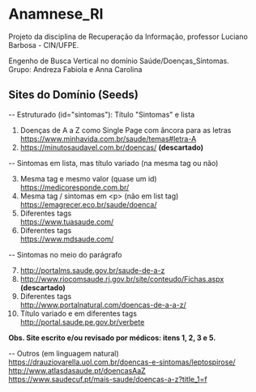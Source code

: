 # Anamnese_RI

Projeto da disciplina de Recuperação da Informação, professor Luciano Barbosa - CIN/UFPE.

Engenho de Busca Vertical no domínio Saúde/Doenças_Sintomas.  
Grupo: Andreza Fabiola e Anna Carolina

## Sites do Domínio (Seeds)

-- Estruturado (id="sintomas"): Título "Sintomas" e lista

1. Doenças de A a Z como Single Page com âncora para as letras  
https://www.minhavida.com.br/saude/temas#letra-A
2. https://minutosaudavel.com.br/doencas/ **(descartado)**

-- Sintomas em lista, mas título variado (na mesma tag ou não)

3. Mesma tag e mesmo valor (quase um id)  
https://medicoresponde.com.br/
4. Mesma tag / sintomas em \<p> (não em list tag)  
https://emagrecer.eco.br/saude/doenca/  
5. Diferentes tags  
https://www.tuasaude.com/
6. Diferentes tags  
https://www.mdsaude.com/

-- Sintomas no meio do parágrafo 

7. http://portalms.saude.gov.br/saude-de-a-z
8. http://www.riocomsaude.rj.gov.br/site/conteudo/Fichas.aspx **(descartado)**
9. Diferentes tags  
http://www.portalnatural.com/doencas-de-a-a-z/
10. Título variado e em diferentes tags  
http://portal.saude.pe.gov.br/verbete  

**Obs. Site escrito e/ou revisado por médicos: itens 1, 2, 3 e 5.**

-- Outros (em linguagem natural)  
https://drauziovarella.uol.com.br/doencas-e-sintomas/leptospirose/  
http://www.atlasdasaude.pt/doencasAaZ  
https://www.saudecuf.pt/mais-saude/doencas-a-z?title_1=f
